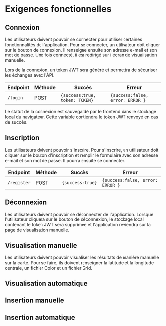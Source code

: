 # Exigences fonctionnelles
## Connexion
Les utilisateurs doivent pouvoir se connecter pour utiliser certaines fonctionnalités de l'application. Pour se connecter, un utilisateur doit cliquer sur le bouton de connexion. Il renseigne ensuite son adresse e-mail et son mot de passe. Une fois connecté, il est redirigé sur l'écran de visualisation manuelle.

Lors de la connexion, un token JWT sera généré et permettra de sécuriser les échanges avec l'API.

| **Endpoint**  | **Méthode** | **Succès**                    | **Erreur**                       |
|---------------|-------------|-------------------------------|----------------------------------|
| `/login`      | POST        | `{success:true, token: TOKEN}`| `{success:false, error: ERROR }` |

Le statut de la connexion est sauvegardé par le frontend dans le stockage local du navigateur. Cette variable contiendra le token JWT renvoyé en cas de succès.

## Inscription
Les utilisateurs doivent pouvoir s'inscrire. Pour s'inscrire, un utilisateur doit cliquer sur le bouton d'inscription et remplir le formulaire avec son adresse e-mail et son mot de passe. Il pourra ensuite se connecter.

| **Endpoint**  | **Méthode** | **Succès**      | **Erreur**                       |
|---------------|-------------|-----------------|----------------------------------|
| `/register`   | POST        | `{success:true}`| `{success:false, error: ERROR }` |

## Déconnexion
Les utilisateurs doivent pouvoir se déconnecter de l'application. Lorsque l'utilisateur cliquera sur le bouton de déconnexion, le stockage local contenant le token JWT sera supprimée et l'application reviendra sur la page de visualisation manuelle.

## Visualisation manuelle
Les utilisateurs doivent pouvoir visualiser les résultats de manière manuelle sur la carte. Pour se faire, ils doivent renseigner la latitude et la longitude centrale, un fichier Color et un fichier Grid.

## Visualisation automatique
## Insertion manuelle
## Insertion automatique
